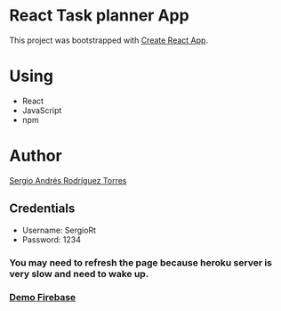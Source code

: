 # React Task planner App

This project was bootstrapped with [Create React App](https://github.com/facebook/create-react-app).

# Using
 * React
 * JavaScript
 * npm

# Author

[Sergio Andrés Rodríguez Torres](https://github.com/SergioRt1)

## Credentials

 * Username: SergioRt
 * Password: 1234
 
### You may need to refresh the page because heroku server is very slow and need to wake up.
 
### [Demo Firebase](https://taks-planner-app.firebaseapp.com)
